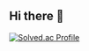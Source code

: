## Hi there 👋

[![Solved.ac Profile](http://mazassumnida.wtf/api/generate_badge?boj=lyrics111)](https://solved.ac/lyrics111)
